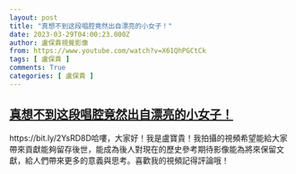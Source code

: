 ```yaml
---
layout: post
title: "真想不到这段唱腔竟然出自漂亮的小女子！"
date: 2023-03-29T04:00:23.000Z
author: 盧保貴視覺影像
from: https://www.youtube.com/watch?v=X61QhPGCtCk
tags: [ 盧保貴 ]
comments: True
categories: [ 盧保貴 ]
---
```

<!--1680062423000-->
[真想不到这段唱腔竟然出自漂亮的小女子！](https://www.youtube.com/watch?v=X61QhPGCtCk)
------

<div>
https://bit.ly/2YsRD8D哈嘍，大家好！我是盧寶貴！我拍攝的視頻希望能給大家帶來貢獻能夠留存後世，能成為後人對現在的歷史參考期待影像能為將來保留文獻，給人們帶來更多的意義與思考。喜歡我的視頻記得評論哦！
</div>
